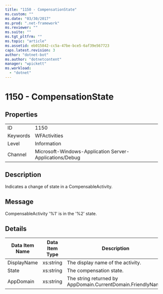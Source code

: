 ```yaml
---
title: "1150 - CompensationState"
ms.custom: ""
ms.date: "03/30/2017"
ms.prod: ".net-framework"
ms.reviewer: ""
ms.suite: ""
ms.tgt_pltfrm: ""
ms.topic: "article"
ms.assetid: eb015842-cc5a-47be-bce5-6af39e567723
caps.latest.revision: 3
author: "dotnet-bot"
ms.author: "dotnetcontent"
manager: "wpickett"
ms.workload: 
  - "dotnet"
---
```

# 1150 - CompensationState
## Properties  
  
|||  
|-|-|  
|ID|1150|  
|Keywords|WFActivities|  
|Level|Information|  
|Channel|Microsoft-Windows-Application Server-Applications/Debug|  
  
## Description  
 Indicates a change of state in a CompensableActivity.  
  
## Message  
 CompensableActivity '%1' is in the '%2' state.  
  
## Details  
  
|Data Item Name|Data Item Type|Description|  
|--------------------|--------------------|-----------------|  
|DisplayName|xs:string|The display name of the activity.|  
|State|xs:string|The compensation state.|  
|AppDomain|xs:string|The string returned by AppDomain.CurrentDomain.FriendlyName.|
